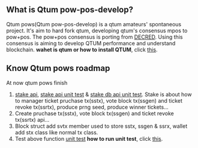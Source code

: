What is Qtum pow-pos-develop?
-------------

Qtum pows(Qtum pow-pos-develop) is a qtum amateurs' spontaneous project. It's aim to hard fork qtum, developing qtum's consensus mpos to pow+pos. The pow+pos consensus is porting from [DECRED](https://github.com/decred/dcrd). Using this consensus is aiming to develop QTUM performance and understand blockchain.
 **wahet is qtum or how to install QTUM**, click [this](https://github.com/qtumproject/qtum).
 
Know Qtum pows roadmap
-------------
 
At now qtum pows finish 
1. [stake api](https://github.com/901d/qtum-develop/tree/pow-pos-develop/src/stake), [stake api unit test](https://github.com/901d/qtum-develop/blob/pow-pos-develop/src/test/stake_tests.cpp) & [stake db api unit test](https://github.com/901d/qtum-develop/blob/pow-pos-develop/src/test/stakedb_tests.cpp). Stake is about how to manager ticket pruchase tx(sstx), vote block tx(ssgen) and ticket revoke tx(ssrtx), produce prng seed, produce winner tickets...
2. Create pruchase tx(sstx), vote block tx(ssgen) and ticket revoke tx(ssrtx) api...
3. Block struct add svtx member used to store sstx, ssgen & ssrx, wallet add stx class like normal tx class.
4. Test above function [unit test](https://github.com/901d/qtum-develop/blob/pow-pos-develop/src/wallet/test/wallet_stx_tests.cpp)
**how to run unit test**, click [this](https://github.com/901d/qtum-develop/tree/pow-pos-develop/src/test/README.md).